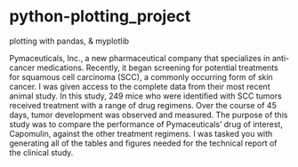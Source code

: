 # python-plotting_project
plotting with pandas, &amp; myplotlib

Pymaceuticals, Inc., a new pharmaceutical company that specializes in anti-cancer medications. Recently, it began screening for potential treatments for squamous cell carcinoma (SCC), a commonly occurring form of skin cancer. I was given access to the complete data from their most recent animal study. In this study, 249 mice who were identified with SCC tumors received treatment with a range of drug regimens. Over the course of 45 days, tumor development was observed and measured. The purpose of this study was to compare the performance of Pymaceuticals’ drug of interest, Capomulin, against the other treatment regimens. I was tasked you with generating all of the tables and figures needed for the technical report of the clinical study.
